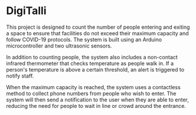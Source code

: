 # DigiTalli
This project is designed to count the number of people entering and exiting a space to ensure that facilities do not exceed their maximum capacity and follow COVID-19 protocols. The system is built using an Arduino microcontroller and two ultrasonic sensors.

In addition to counting people, the system also includes a non-contact infrared thermometer that checks temperature as people walk in. If a person's temperature is above a certain threshold, an alert is triggered to notify staff.

When the maximum capacity is reached, the system uses a contactless method to collect phone numbers from people who wish to enter. The system will then send a notification to the user when they are able to enter, reducing the need for people to wait in line or crowd around the entrance.

